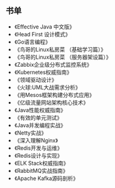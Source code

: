 ## 书单

* 《Effective Java 中文版》
* 《Head First 设计模式》
* 《Go语言编程》
* 《鸟哥的Linux私房菜 （基础学习篇）》
* 《鸟哥的Linux私房菜 （服务器架设篇）》
* 《Zabbix企业级分布式监控系统》
* 《Kubernetes权威指南》
* 《领域驱动设计》
* 《火球:UML大战需求分析》
* 《用Mesos框架构建分布式应用》
* 《亿级流量网站架构核心技术》
* 《Java性能权威指南》
* 《有效的单元测试》
* 《Java并发编程实战》
* 《Netty实战》
* 《深入理解Nginx》
* 《Redis开发与运维》
* 《Redis设计与实现》
* 《ELK Stack权威指南》
* 《RabbitMQ实战指南》
* 《Apache Kafka源码剖析》



